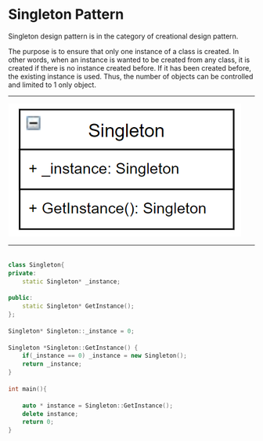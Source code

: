 # Singleton Pattern

Singleton design pattern is in the category of creational design pattern.

The purpose is to ensure that only one instance of a class is created. In other words, when an instance is wanted to be created from any class, it is created if there is no instance created before. 
If it has been created before, the existing instance is used. Thus, the number of objects can be controlled and limited to 1 only object.

---

![singleton](https://github.com/fbasatemur/design_patterns/blob/main/diagrams/cre_singleton.png)

---

```c++

class Singleton{
private:
    static Singleton* _instance;

public:
    static Singleton* GetInstance();
};

Singleton* Singleton::_instance = 0;

Singleton *Singleton::GetInstance() {
    if(_instance == 0) _instance = new Singleton();
    return _instance;
}

int main(){

    auto * instance = Singleton::GetInstance();
    delete instance;
    return 0;
}

```